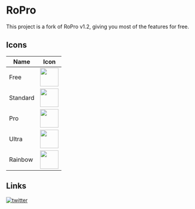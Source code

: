 
# RoPro

This project is a fork of RoPro v1.2, giving you most of the features for free.



  
 ## Icons

| Name             | Icon               |
| ----------------- | ----------------- |
| Free | <img src="https://raw.githubusercontent.com/ItsProyal/RoPro/main/images/free_icon.png" width="50"/> |
| Standard | <img src="https://raw.githubusercontent.com/ItsProyal/RoPro/main/images/standard_icon.png" width="50"/> |
| Pro | <img src="https://raw.githubusercontent.com/ItsProyal/RoPro/main/images/pro_icon.png" width="50"/> |
| Ultra | <img src="https://raw.githubusercontent.com/ItsProyal/RoPro/main/images/ultra_icon.png" width="50"/> |
| Rainbow | <img src="https://raw.githubusercontent.com/ItsProyal/RoPro/main/images/rainbow_icon.gif" width="50"/> |




## Links
[![twitter](https://img.shields.io/badge/twitter-0084DD?style=for-the-badge&logo=twitter&logoColor=white)](https://twitter.com/itsproyal/)
